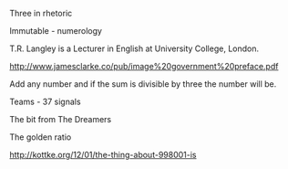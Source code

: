 Three in rhetoric

Immutable - numerology

T.R. Langley is a Lecturer in English at University College, London.

http://www.jamesclarke.co/pub/image%20government%20preface.pdf

Add any number and if the sum is divisible by three the number will be.

Teams - 37 signals

The bit from The Dreamers

The golden ratio

http://kottke.org/12/01/the-thing-about-998001-is

